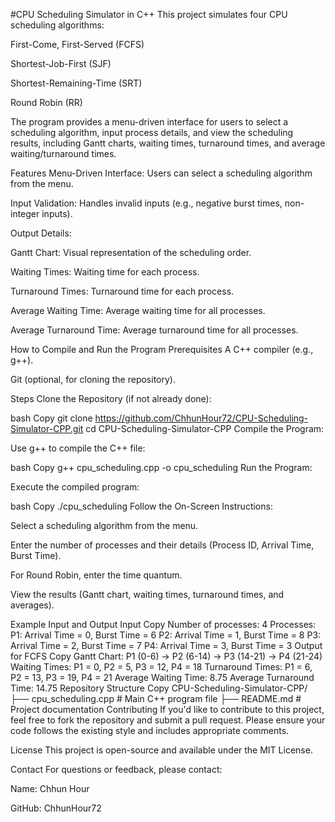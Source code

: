 #CPU Scheduling Simulator in C++
This project simulates four CPU scheduling algorithms:

First-Come, First-Served (FCFS)

Shortest-Job-First (SJF)

Shortest-Remaining-Time (SRT)

Round Robin (RR)

The program provides a menu-driven interface for users to select a scheduling algorithm, input process details, and view the scheduling results, including Gantt charts, waiting times, turnaround times, and average waiting/turnaround times.

Features
Menu-Driven Interface: Users can select a scheduling algorithm from the menu.

Input Validation: Handles invalid inputs (e.g., negative burst times, non-integer inputs).

Output Details:

Gantt Chart: Visual representation of the scheduling order.

Waiting Times: Waiting time for each process.

Turnaround Times: Turnaround time for each process.

Average Waiting Time: Average waiting time for all processes.

Average Turnaround Time: Average turnaround time for all processes.

How to Compile and Run the Program
Prerequisites
A C++ compiler (e.g., g++).

Git (optional, for cloning the repository).

Steps
Clone the Repository (if not already done):

bash
Copy
git clone https://github.com/ChhunHour72/CPU-Scheduling-Simulator-CPP.git
cd CPU-Scheduling-Simulator-CPP
Compile the Program:

Use g++ to compile the C++ file:

bash
Copy
g++ cpu_scheduling.cpp -o cpu_scheduling
Run the Program:

Execute the compiled program:

bash
Copy
./cpu_scheduling
Follow the On-Screen Instructions:

Select a scheduling algorithm from the menu.

Enter the number of processes and their details (Process ID, Arrival Time, Burst Time).

For Round Robin, enter the time quantum.

View the results (Gantt chart, waiting times, turnaround times, and averages).

Example Input and Output
Input
Copy
Number of processes: 4
Processes:
P1: Arrival Time = 0, Burst Time = 6
P2: Arrival Time = 1, Burst Time = 8
P3: Arrival Time = 2, Burst Time = 7
P4: Arrival Time = 3, Burst Time = 3
Output for FCFS
Copy
Gantt Chart: P1 (0-6) → P2 (6-14) → P3 (14-21) → P4 (21-24)
Waiting Times: P1 = 0, P2 = 5, P3 = 12, P4 = 18
Turnaround Times: P1 = 6, P2 = 13, P3 = 19, P4 = 21
Average Waiting Time: 8.75
Average Turnaround Time: 14.75
Repository Structure
Copy
CPU-Scheduling-Simulator-CPP/
├── cpu_scheduling.cpp   # Main C++ program file
├── README.md            # Project documentation
Contributing
If you'd like to contribute to this project, feel free to fork the repository and submit a pull request. Please ensure your code follows the existing style and includes appropriate comments.

License
This project is open-source and available under the MIT License.

Contact
For questions or feedback, please contact:

Name: Chhun Hour

GitHub: ChhunHour72
